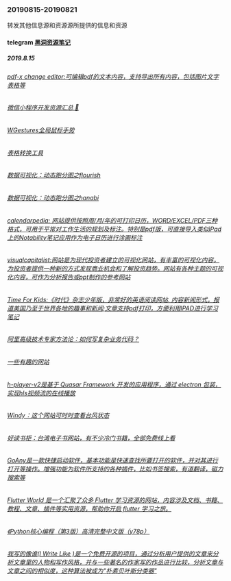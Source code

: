 ### 20190815-20190821
转发其他信息源和资源源所提供的信息和资源

#### telegram [黑洞资源笔记](t.me/tieliu)
##### 2019.8.15
###### [pdf-x change editor:可编辑pdf的文本内容，支持导出所有内容，包括图片文字表格等](www.tracker-software.com)
###### [微信小程序开发资源汇总 💯](https://github.com/justjavac/awesome-wechat-weapp#demo)
###### [WGestures全局鼠标手势](http://www.yingdev.com/projects/wgestures)
###### [表格转换工具](https://tableconvert.com)
###### [数据可视化：动态跑分图之flourish](https://app.flourish.studio/@flourish/bar-chart-race)
###### [数据可视化：动态跑分图之hanabi](http://hanabi.data-viz.cn/templates)
###### [calendarpedia: 网站提供按照周/月/年的可打印日历，WORD/EXCEL/PDF三种格式，可用于平常对工作生活的规划及标注。特别是pdf版，可直接导入类似iPad上的Notability笔记应用作为电子日历进行涂画标注](http://www.calendarpedia.com)
###### [visualcapitalist:网站是为现代投资者建立的可视化网站，有丰富的可视化内容，为投资者提供一种新的方式发现商业机会和了解投资趋势。网站有各种主题的可视化内容，可作为分析报告或ppt制作的参考网站](https://www.visualcapitalist.com)
###### [Time For Kids:《时代》杂志少年版，非常好的英语阅读网站. 内容新闻形式，报道美国乃至于世界各地的趣事和新闻;文章支持pdf打印，方便利用IPAD进行学习笔记](https://www.timeforkids.com/g56)
###### [阿里高级技术专家方法论：如何写复杂业务代码？](https://mp.weixin.qq.com/s?__biz=MzIzOTU0NTQ0MA==&mid=2247491068&idx=1&sn=2e724face6f7e1df5e81c377c84862a6)
###### [一些有趣的网站](http://123.kfd.me)
###### [h-player-v2是基于 Quasar Framework 开发的应用程序，通过 electron 包装，实现hls视频流的在线播放](https://github.com/ZyqGitHub1/h-player-v2) 
###### [Windy：这个网站可时时查看台风状态](https://www.windy.com/?52.382,4.899,5) 
###### [好读书柜：台湾电子书网站，有不少冷门书籍，全部免费线上看](http://www.haodoo.net)
###### [GoAny是一款快捷启动软件，基本功能是快速查找所要打开的软件，并对其进行打开等操作。增强功能为软件所支持的各种插件，比如书签搜索，有道翻译，磁力搜索等](https://www.appinn.com/goany-for-windows) 
###### [Flutter World 是一个汇聚了众多 Flutter 学习资源的网站，内容涉及文档、书籍、教程、文章、插件等实用资源，帮助你开启 flutter 学习之旅。](https://flutterworld.site)
###### [《Python核心编程（第3版）高清完整中文版（y78p）](https://pan.baidu.com/s/13Ob-6WdqgwxruHbSrb_PpA)
###### [我写的像谁(I Write Like )是一个免费开源的项目，通过分析用户提供的文章来分析文章里的人物和写作风格，并与一些著名的作家写的作品进行比较，分析文章与文章之间的相似度，这种算法被成为"朴素贝叶斯分类器"](https://iwl.me)

